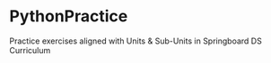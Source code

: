 # PythonPractice
Practice exercises aligned with Units &amp; Sub-Units in Springboard DS Curriculum
